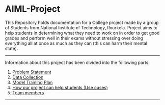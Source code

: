 # AIML-Project

This Repository holds documentation for a College project made by a group of Students from National Institute of Technology, Rourkela.
Project aims to help students in determining what they need to work on in order to get good grades and perform well in their exams without stressing over doing everything all at once as much as they can (this can harm their mental state).

---

Information about this project has been divided into the following parts:
1. [Problem Statement](./01_PROBLEM_STATEMENT.md)
2. [Data Collection](./02_DATA_COLLECTION.md)
3. [Model Training Plan](./03_MODEL_TRAINING_PLAN.md)
4. [How our project can help students (Use cases)](./04_USE_CASES.md)
5. [Team members](./05_TEAM_MEMBERS.md)

---